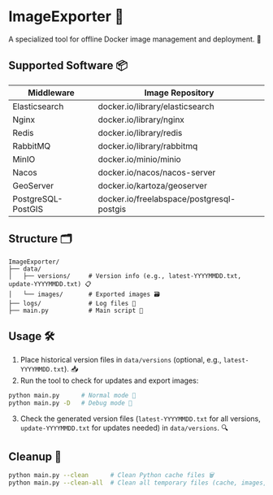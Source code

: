 # ImageExporter 🐳

A specialized tool for offline Docker image management and deployment. 🚢

## Supported Software 📦

| Middleware         | Image Repository                          |
| ------------------ | ----------------------------------------- |
| Elasticsearch      | docker.io/library/elasticsearch           |
| Nginx              | docker.io/library/nginx                   |
| Redis              | docker.io/library/redis                   |
| RabbitMQ           | docker.io/library/rabbitmq                |
| MinIO              | docker.io/minio/minio                     |
| Nacos              | docker.io/nacos/nacos-server              |
| GeoServer          | docker.io/kartoza/geoserver               |
| PostgreSQL-PostGIS | docker.io/freelabspace/postgresql-postgis |


## Structure 🗂️

```
ImageExporter/
├── data/
│   ├── versions/     # Version info (e.g., latest-YYYYMMDD.txt, update-YYYYMMDD.txt) 📋
│   └── images/       # Exported images 🗃️
├── logs/             # Log files 📜
├── main.py           # Main script 🚀
```

## Usage 🛠️

1. Place historical version files in `data/versions` (optional, e.g., `latest-YYYYMMDD.txt`). 📥
2. Run the tool to check for updates and export images:

```bash
python main.py      # Normal mode 🌟
python main.py -D   # Debug mode 🐞
```

3. Check the generated version files (`latest-YYYYMMDD.txt` for all versions, `update-YYYYMMDD.txt` for updates needed) in `data/versions`. 🔍

## Cleanup 🧹

```bash
python main.py --clean      # Clean Python cache files 🗑️
python main.py --clean-all  # Clean all temporary files (cache, images, logs, today's versions) 🗑️🔥
```